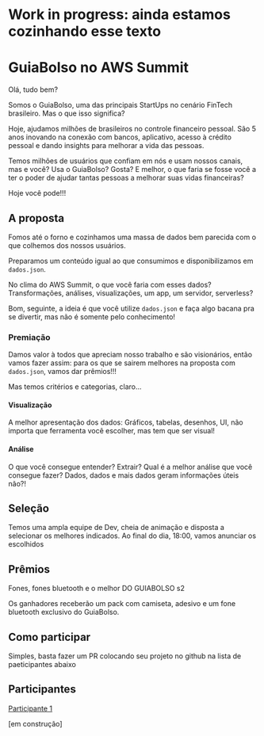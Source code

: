 # Work in progress: ainda estamos cozinhando esse texto

# GuiaBolso no AWS Summit

Olá, tudo bem?

Somos o GuiaBolso, uma das principais StartUps no cenário FinTech brasileiro. Mas o que isso significa? 

Hoje, ajudamos milhões de brasileiros no controle financeiro pessoal. São 5 anos inovando na conexão com bancos, aplicativo, acesso à crédito pessoal e dando insights para melhorar a vida das pessoas.

Temos milhões de usuários que confiam em nós e usam nossos canais, mas e você? Usa o GuiaBolso? Gosta? E melhor, o que faria se fosse você a ter o poder de ajudar tantas pessoas a melhorar suas vidas financeiras?

Hoje você pode!!!

## A proposta

Fomos até o forno e cozinhamos uma massa de dados bem parecida com o que colhemos dos nossos usuários.

Preparamos um conteúdo igual ao que consumimos e disponibilizamos em `dados.json`. 

No clima do AWS Summit, o que você faria com esses dados? Transformações, análises, visualizações, um app, um servidor, serverless?

Bom, seguinte, a ideia é que você utilize `dados.json` e faça algo bacana pra se divertir, mas não é somente pelo conhecimento!

### Premiação

Damos valor à todos que apreciam nosso trabalho e são visionários, então vamos fazer assim: para os que se sairem melhores na proposta com `dados.json`, vamos dar prêmios!!!

Mas temos critérios e categorias, claro...

#### Visualização

A melhor apresentação dos dados: Gráficos, tabelas, desenhos, UI, não importa que ferramenta você escolher, mas tem que ser visual!

#### Análise

O que você consegue entender? Extrair? Qual é a melhor análise que você consegue fazer? Dados, dados e mais dados geram informações úteis não?!

## Seleção

Temos uma ampla equipe de Dev, cheia de animação e disposta a selecionar os melhores indicados. Ao final do dia, 18:00, vamos anunciar os escolhidos

## Prêmios

Fones, fones bluetooth e o melhor DO GUIABOLSO s2

Os ganhadores receberão um pack com camiseta, adesivo e um fone bluetooth exclusivo do GuiaBolso.

## Como participar

Simples, basta fazer um PR colocando seu projeto no github na lista de paeticipantes abaixo

## Participantes

[Participante 1](https://github.com/GuiaBolso/aws-challenge)

[em construção]
